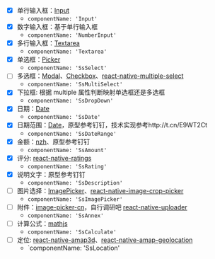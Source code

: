 - [x] 单行输入框：[Input](http://t.cn/EKBaRl7)
  - `componentName: 'Input'`
- [x] 数字输入框：基于单行输入框
  - `componentName: 'NumberInput'`
- [x] 多行输入框：[Textarea](http://t.cn/EKBSVLJ)
  - `componentName: 'Textarea'`
- [x] 单选框：[Picker](http://t.cn/EKBECFJ)
  - `componentName: 'SsSelect'`
- [ ] 多选框：[Modal](http://t.cn/EKB3fG4)、[Checkbox](http://t.cn/Rrq1NZJ)、[react-native-multiple-select](http://t.cn/EKBBKxT)
  - `componentName: 'SsMultiSelect'`
- [x] 下拉框: 根据 multiple 属性判断映射单选框还是多选框
  - `componentName: 'SsDropDown'`
- [x] 日期：[Date](http://t.cn/EKBFV0f)
  - `componentName: 'SsDate'`
- [x] 日期范围：[Date](http://t.cn/EKBFV0f)，原型参考钉钉，技术实现参考http://t.cn/E9WT2Ct
  - `componentName: 'SsDateRange'`
- [x] 金额：[nzh](http://t.cn/E9WnMil)、原型参考钉钉
  - `componentName: 'SsAmount'`
- [x] 评分: [react-native-ratings](http://t.cn/E9Wu8qm)
  - `componentName: 'SsRating'`
- [x] 说明文字：原型参考钉钉
  - `componentName: 'SsDescription'`
- [ ] 图片选择：[ImagePicker](http://t.cn/EKBsuTn)、[react-native-image-crop-picker](http://t.cn/RcqvN9z)
  - `componentName: 'SsImagePicker'`
- [ ] 附件：[image-picker-cn](http://t.cn/E9WEVyA)，自行调研吧 [react-native-uploader](http://t.cn/E9WnEmf)
  - `componentName: 'SsAnnex'`
- [ ] 计算公式：[mathjs](http://t.cn/E9WubSh)
  - `componentName: 'SsCalculate'`
- [ ] 定位: [react-native-amap3d](http://t.cn/E9W1RhM)、[react-native-amap-geolocation](http://t.cn/E9W1rwb)
  - `componentName: 'SsLocation'

